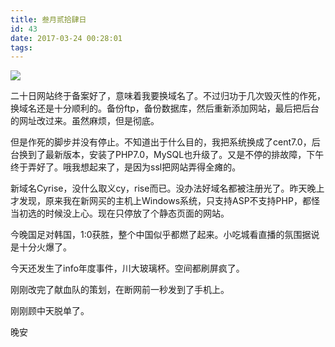 ```yaml
---
title: 叁月贰拾肆日
id: 43
date: 2017-03-24 00:28:01
tags:
---
```

![](http://eremite-1252628011.cossh.myqcloud.com/wp-content/uploads/2016/12/6420554420161209150651032_640.jpg)

二十日网站终于备案好了，意味着我要换域名了。不过归功于几次毁灭性的作死，换域名还是十分顺利的。备份ftp，备份数据库，然后重新添加网站，最后把后台的网址改过来。虽然麻烦，但是彻底。

但是作死的脚步并没有停止。不知道出于什么目的，我把系统换成了cent7.0，后台换到了最新版本，安装了PHP7.0，MySQL也升级了。又是不停的排故障，下午终于弄好了。哦我想起来了，是因为ssl把网站弄得全瘫的。

新域名Cyrise，没什么取义cy，rise而已。没办法好域名都被注册光了。昨天晚上才发现，原来我在新网买的主机上Windows系统，只支持ASP不支持PHP，都怪当初选的时候没上心。现在只停放了个静态页面的网站。

今晚国足对韩国，1:0获胜，整个中国似乎都燃了起来。小吃城看直播的氛围据说是十分火爆了。

今天还发生了info年度事件，川大玻璃杯。空间都刷屏疯了。

刚刚改完了献血队的策划，在断网前一秒发到了手机上。

刚刚顾中天脱单了。

晚安

